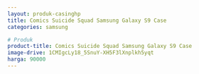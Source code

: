 ```yaml
---
layout: produk-casinghp
title: Comics Suicide Squad Samsung Galaxy S9 Case
categories: samsung

# Produk
product-title: Comics Suicide Squad Samsung Galaxy S9 Case
image-drive: 1CMIgcLy18_5SnuY-XH5F3lXnplkh5yqt
harga: 90000
---
```

